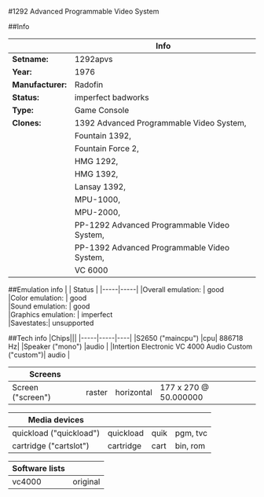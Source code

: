 
#1292 Advanced Programmable Video System

##Info

|  | Info |
|-----|-----|
|**Setname:**|	 	1292apvs	 	 
|**Year:** | 1976
|**Manufacturer:** |	Radofin
|**Status:**	| imperfect  badworks
|**Type:**	|Game Console
|**Clones:**	 | 1392 Advanced Programmable Video System,
|| Fountain 1392, 
|| Fountain Force 2,
|| HMG 1292,
|| HMG 1392,
|| Lansay 1392,
|| MPU-1000,
|| MPU-2000,
|| PP-1292 Advanced Programmable Video System,
|| PP-1392 Advanced Programmable Video System,
|| VC 6000

##Emulation info
|  | Status |
|-----|-----|
|Overall emulation:	| 	good	 	 
|Color emulation:	 |	good	 	 
|Sound emulation:	|	good	 	 
|Graphics emulation:	|	imperfect	 	 
|Savestates:|	unsupported	 	 


##Tech info
|Chips|||
|-----|-----|----|
|S2650 ("maincpu")	|cpu|	886718 Hz|
|Speaker ("mono")	|audio	|
|Intertion Electronic VC 4000 Audio Custom ("custom")|	audio	|

|Screens||||
|-----|-----|----|----|
|Screen ("screen")|	raster|	horizontal	|177 x 270 @ 50.000000|

|Media devices||||
|-----|-----|----|----|
|quickload ("quickload")|quickload|	quik|	pgm, tvc|
cartridge ("cartslot")|	cartridge|	cart|	bin, rom|

|Software lists||
|-----|-----|
|vc4000|original
<!--- START OF EDITED COMMENT DO NOT TOUCH TEXT ABOVE-->


